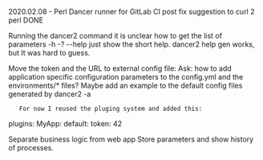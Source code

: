 2020.02.08 - Perl Dancer runner for GitLab CI
   post fix suggestion to curl 2 perl  DONE

   Running the dancer2 command it is unclear how to get the list of parameters
     -h -? --help just show the short help.
    dancer2 help gen     works, but It was hard to guess.

   Move the token and the URL to external config file:
      Ask: how to add application specific configuration parameters to the config.yml and the environments/* files?
       Maybe add an example to the default config files generated by dancer2 -a

       For now I reused the pluging system and added this:

plugins:
  MyApp:
    default:
      token: 42

   Separate business logic from web app
   Store parameters and show history of processes.

